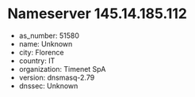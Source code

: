 # Nameserver 145.14.185.112

* as_number: 51580
* name: Unknown
* city: Florence
* country: IT
* organization: Timenet SpA
* version: dnsmasq-2.79
* dnssec: Unknown
